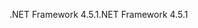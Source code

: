 <span data-ttu-id="8293f-101">.NET Framework 4.5.1</span><span class="sxs-lookup"><span data-stu-id="8293f-101">.NET Framework 4.5.1</span></span>